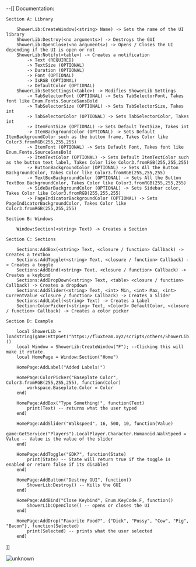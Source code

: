 --[[
    Documentation:

    Section A: Library

        ShowerLib:CreateWindow(<string> Name) -> Sets the name of the UI library
        ShowerLib:Destroy(<no arguments>) -> Destroys the GUI
        ShowerLib:OpenClose(<no arguments>) -> Opens / Closes the UI depending if the UI is open or not
        ShowerLib:Notify(<table>) -> Creates a notification
            -> Text (REQUIRED)
            -> TextSize (OPTIONAL)
            -> Duration (OPTIONAL)
            -> Font (OPTIONAL)
            -> IsRGB (OPTIONAL)
            -> DefaultColor (OPTIONAL)
        ShowerLib:SetSettings(<table>) -> Modifies ShowerLib Settings
            -> TabSelectorFont (OPTIONAL) -> Sets TabSelectorFont, Takes font like Enum.Fonts.SourceSansBold
            -> TabSelectorSize (OPTIONAL) -> Sets TabSelectorSize, Takes int
            -> TabSelectorColor (OPTIONAL) -> Sets TabSelectorColor, Takes int
            -> ItemFontSize (OPTIONAL) -> Sets Default TextSize, Takes int
            -> ItemBackgroundColor (OPTIONAL) -> Sets Default ItemBackgroundColor such as the button frame, Takes Color like Color3.fromRGB(255,255,255)
            -> ItemFont (OPTIONAL) -> Sets Default Font, Takes font like Enum.Fonts.SourceSansBold
            -> ItemTextColor (OPTIONAL) -> Sets Default ItemTextColor such as the button text label, Takes Color like Color3.fromRGB(255,255,255)
            -> ButtonBackgroundColor (OPTIONAL) -> Sets All the Button BackgroundColor, Takes Color like Color3.fromRGB(255,255,255)
            -> TextBoxBackgroundColor (OPTIONAL) -> Sets All the Button TextBox BackgroundColor, Takes Color like Color3.fromRGB(255,255,255)
            -> SideBarBackgroundColor (OPTIONAL) -> Sets Sidebar color, Takes Color like Color3.fromRGB(255,255,255)
            -> PageIndicatorBackgroundColor (OPTIONAL) -> Sets PageIndicatorBackgroundColor, Takes Color like Color3.fromRGB(255,255,255)

    Section B: Windows

        Window:Section(<string> Text) -> Creates a Section

    Section C: Sections

        Sections:AddBox(<string> Text, <closure / function> Callback) -> Creates a textbox
        Sections:AddToggle(<string> Text, <closure / function> Callback) -> Creates a toggle
        Sections:AddBind(<string> Text, <closure / function> Callback) -> Creates a keybind
        Sections:AddDropDown(<string> Text, <table> <closure / function> Callback) -> Creates a dropdown
        Sections:AddSlider(<string> Text, <int> Min, <int> Max, <int> CurrentValue <closure / function> Callback) -> Creates a Slider
        Sections:AddLabel(<string> Text) -> Creates a Label
        Section:ColorPicker(<string> Text, <Color3> DefaultColor, <closure / function> Callback) -> Creates a color picker

    Section D: Example

        local ShowerLib = loadstring(game:HttpGet("https://fluxteam.xyz/scripts/others/ShowerLib.lua"))()
        local Window = ShowerLib:CreateWindow("F"); --Clicking this will make it rotate.
        local HomePage = Window:Section("Home")
        
        HomePage:AddLabel("Added Labels!")

        HomePage:ColorPicker("Baseplate Color", Color3.fromRGB(255,255,255), function(Color)
            workspace.Baseplate.Color = Color
        end)

        HomePage:AddBox("Type Something!", function(Text)
            print(Text) -- returns what the user typed
        end)

        HomePage:AddSlider("Walkspeed", 16, 500, 10, function(Value)
            game:GetService("Players").LocalPlayer.Character.Humanoid.WalkSpeed = Value -- Value is the value of the slider
        end)

        HomePage:AddToggle("GDK?", function(State)
            print(State) -- State will return true if the toggle is enabled or return false if its disabled
        end)

        HomePage:AddButton("Destroy GUI", function()
            ShowerLib:Destroy() -- Kills the GUI
        end)

        HomePage:AddBind("Close Keybind", Enum.KeyCode.F, function()
            ShowerLib:OpenClose() -- opens or closes the UI
        end)

        HomePage:AddDrop("Favorite Food?", {"Dick", "Pussy", "Cow", "Pig", "Bacon"}, function(Selected)
            print(Selected) -- prints what the user selected
        end)
]]

![unknown](https://user-images.githubusercontent.com/40579794/90708050-1d855980-e2c3-11ea-9000-ddece435adc7.png)
